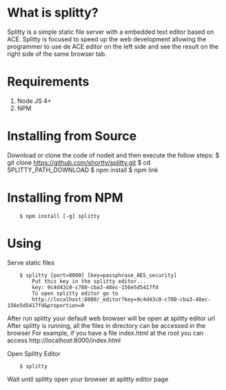 What is splitty?
====================
Splitty is a simple static file server with a embedded text editor based on ACE. Splitty is focused to speed up the web development allowing the programmer to use de ACE editor on the left side and see the result on the right side of the same browser tab.

Requirements
====================
1. Node JS 4+
2. NPM


Installing from Source
====================
Download or clone the code of nodeit and then execute the follow steps:
        $ git clone https://github.com/shortty/splitty.git
        $ cd SPLITTY_PATH_DOWNLOAD
        $ npm install
        $ npm link

Installing from NPM
====================
        $ npm install [-g] splitty


Using
====================
Serve static files

        $ splitty [port=8000] [key=passphrase_AES_security]
            Put this key in the splitty editor...
            key: 9c4d43c0-c780-cba3-48ec-156e5d5417fd
            To open splitty editor go to
            http://localhost:8000/_editor?key=9c4d43c0-c780-cba3-48ec-156e5d5417fd&proportion=0

            
After run splitty your default web browser will be open at splitty editor url
After splitty is running, all the files in directory can be 
accessed in the browser
For example, if you have a file index.html at the root you 
can access http://localhost:8000/index.html


Open Splitty Editor

        $ splitty
Wait until splitty open your browser at aplitty editor page


